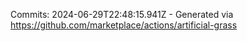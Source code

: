 Commits: 2024-06-29T22:48:15.941Z - Generated via https://github.com/marketplace/actions/artificial-grass
<br>
